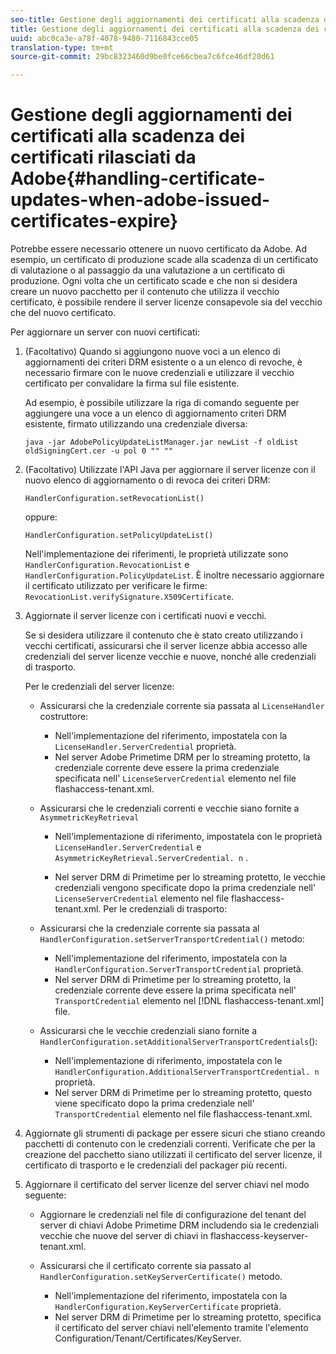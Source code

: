 ```yaml
---
seo-title: Gestione degli aggiornamenti dei certificati alla scadenza dei certificati rilasciati da Adobe
title: Gestione degli aggiornamenti dei certificati alla scadenza dei certificati rilasciati da Adobe
uuid: abc0ca3e-a78f-4078-9480-7116843cce05
translation-type: tm+mt
source-git-commit: 29bc8323460d9be0fce66cbea7c6fce46df20d61

---
```



# Gestione degli aggiornamenti dei certificati alla scadenza dei certificati rilasciati da Adobe{#handling-certificate-updates-when-adobe-issued-certificates-expire}

Potrebbe essere necessario ottenere un nuovo certificato da Adobe. Ad esempio, un certificato di produzione scade alla scadenza di un certificato di valutazione o al passaggio da una valutazione a un certificato di produzione. Ogni volta che un certificato scade e che non si desidera creare un nuovo pacchetto per il contenuto che utilizza il vecchio certificato, è possibile rendere il server licenze consapevole sia del vecchio che del nuovo certificato.

Per aggiornare un server con nuovi certificati:

1. (Facoltativo) Quando si aggiungono nuove voci a un elenco di aggiornamenti dei criteri DRM esistente o a un elenco di revoche, è necessario firmare con le nuove credenziali e utilizzare il vecchio certificato per convalidare la firma sul file esistente.

   Ad esempio, è possibile utilizzare la riga di comando seguente per aggiungere una voce a un elenco di aggiornamento criteri DRM esistente, firmato utilizzando una credenziale diversa:

   ```
   java -jar AdobePolicyUpdateListManager.jar newList -f oldList oldSigningCert.cer -u pol 0 "" ""
   ```

1. (Facoltativo) Utilizzate l&#39;API Java per aggiornare il server licenze con il nuovo elenco di aggiornamento o di revoca dei criteri DRM:

   ```
   HandlerConfiguration.setRevocationList() 
   ```

   oppure:

   ```
   HandlerConfiguration.setPolicyUpdateList()
   ```

   Nell&#39;implementazione dei riferimenti, le proprietà utilizzate sono `HandlerConfiguration.RevocationList` e `HandlerConfiguration.PolicyUpdateList`. È inoltre necessario aggiornare il certificato utilizzato per verificare le firme: `RevocationList.verifySignature.X509Certificate`.

1. Aggiornate il server licenze con i certificati nuovi e vecchi.

   Se si desidera utilizzare il contenuto che è stato creato utilizzando i vecchi certificati, assicurarsi che il server licenze abbia accesso alle credenziali del server licenze vecchie e nuove, nonché alle credenziali di trasporto.

   Per le credenziali del server licenze:

   * Assicurarsi che la credenziale corrente sia passata al `LicenseHandler` costruttore:

      * Nell&#39;implementazione del riferimento, impostatela con la `LicenseHandler.ServerCredential` proprietà.
      * Nel server Adobe Primetime DRM per lo streaming protetto, la credenziale corrente deve essere la prima credenziale specificata nell&#39; `LicenseServerCredential` elemento nel file flashaccess-tenant.xml.
   * Assicurarsi che le credenziali correnti e vecchie siano fornite a `AsymmetricKeyRetrieval`

      * Nell&#39;implementazione di riferimento, impostatela con le proprietà `LicenseHandler.ServerCredential` e `AsymmetricKeyRetrieval.ServerCredential. n` .

      * Nel server DRM di Primetime per lo streaming protetto, le vecchie credenziali vengono specificate dopo la prima credenziale nell&#39; `LicenseServerCredential` elemento nel file flashaccess-tenant.xml.
   Per le credenziali di trasporto:

   * Assicurarsi che la credenziale corrente sia passata al `HandlerConfiguration.setServerTransportCredential()` metodo:

      * Nell&#39;implementazione del riferimento, impostatela con la `HandlerConfiguration.ServerTransportCredential` proprietà.
      * Nel server DRM di Primetime per lo streaming protetto, la credenziale corrente deve essere la prima specificata nell&#39; `TransportCredential` elemento nel [!DNL flashaccess-tenant.xml] file.
   * Assicurarsi che le vecchie credenziali siano fornite a `HandlerConfiguration.setAdditionalServerTransportCredentials`():

      * Nell&#39;implementazione di riferimento, impostatela con le `HandlerConfiguration.AdditionalServerTransportCredential. n` proprietà.
      * Nel server DRM di Primetime per lo streaming protetto, questo viene specificato dopo la prima credenziale nell&#39; `TransportCredential` elemento nel file flashaccess-tenant.xml.




1. Aggiornate gli strumenti di package per essere sicuri che stiano creando pacchetti di contenuto con le credenziali correnti. Verificate che per la creazione del pacchetto siano utilizzati il certificato del server licenze, il certificato di trasporto e le credenziali del packager più recenti.
1. Aggiornare il certificato del server licenze del server chiavi nel modo seguente:

   * Aggiornare le credenziali nel file di configurazione del tenant del server di chiavi Adobe Primetime DRM includendo sia le credenziali vecchie che nuove del server di chiavi in flashaccess-keyserver-tenant.xml.
   * Assicurarsi che il certificato corrente sia passato al `HandlerConfiguration.setKeyServerCertificate()` metodo.

      * Nell&#39;implementazione del riferimento, impostatela con la `HandlerConfiguration.KeyServerCertificate` proprietà.
      * Nel server DRM di Primetime per lo streaming protetto, specifica il certificato del server chiavi nell&#39;elemento tramite l&#39;elemento Configuration/Tenant/Certificates/KeyServer.

